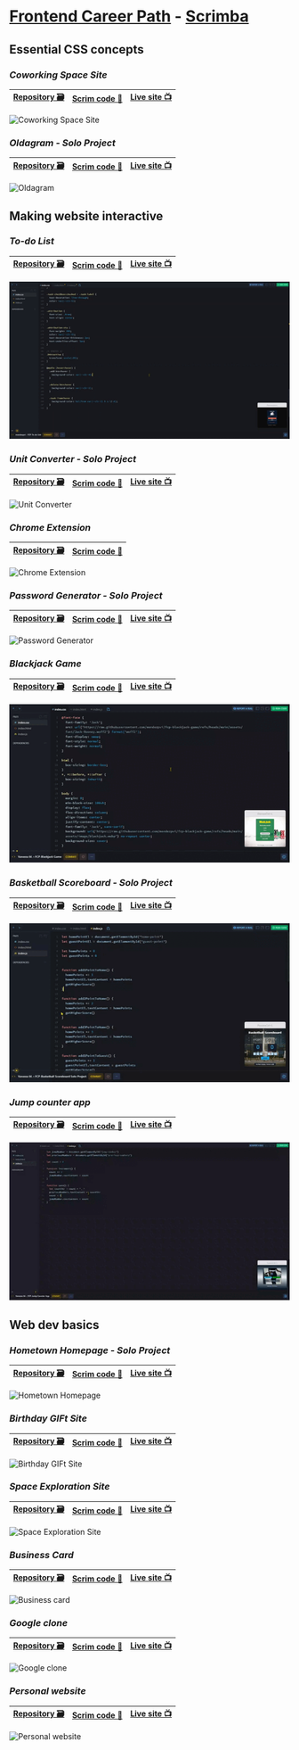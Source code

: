 # [Frontend Career Path](https://v2.scrimba.com/the-frontend-developer-career-path-c0j) - [Scrimba](https://v2.scrimba.com/courses)


## Essential CSS concepts

### *Coworking Space Site*

| [Repository 🗃️](https://github.com/mendezpvi/fcp-coworking-space-site) | [Scrim code 📝](https://v2.scrimba.com/s0m1nnnpes) | [Live site 📺](https://mendezpvi.github.io/fcp-coworking-space-site/) |
| --- | --- | --- |

![Coworking Space Site](https://raw.githubusercontent.com/mendezpvi/fcp-coworking-space-site/refs/heads/main/assets/screenshot/sample.gif)

### *Oldagram - Solo Project*

| [Repository 🗃️](https://github.com/mendezpvi/fcp-oldagram) | [Scrim code 📝](https://v2.scrimba.com/s0cviu1jfb) | [Live site 📺](https://mendezpvi.github.io/fcp-oldagram/) |
| --- | --- | --- |

![Oldagram](https://raw.githubusercontent.com/mendezpvi/fcp-oldagram/refs/heads/main/assets/screenshot/sample.gif)

## Making website interactive

### *To-do List*

| [Repository 🗃️](https://github.com/mendezpvi/fcp-todo-list) | [Scrim code 📝](https://v2.scrimba.com/s0uo04ro2j) | [Live site 📺](https://mendezpvi.github.io/fcp-todo-list/) |
| --- | --- | --- |

![To-do List](https://raw.githubusercontent.com/mendezpvi/fcp-todo-list/refs/heads/main/assets/screenshot/sample.gif)

### *Unit Converter - Solo Project*

| [Repository 🗃️](https://github.com/mendezpvi/fcp-unit-converter) | [Scrim code 📝](https://v2.scrimba.com/s0e7c04pl3) | [Live site 📺](https://mendezpvi.github.io/fcp-unit-converter/) |
| --- | --- | --- |

![Unit Converter](https://raw.githubusercontent.com/mendezpvi/fcp-unit-converter/refs/heads/main/assets/screenshot/sample.gif)

### *Chrome Extension*

| [Repository 🗃️](https://github.com/mendezpvi/fcp-chrome-extension) | [Scrim code 📝](https://v2.scrimba.com/s03nmhsii4) |
| --- | --- |

![Chrome Extension](https://raw.githubusercontent.com/mendezpvi/fcp-chrome-extension/refs/heads/main/screenshot/sample.gif)

### *Password Generator - Solo Project*

| [Repository 🗃️](https://github.com/mendezpvi/fcp-password-generator) | [Scrim code 📝](https://v2.scrimba.com/s05ub0p50h) | [Live site 📺](https://mendezpvi.github.io/fcp-password-generator/) |
| --- | --- | --- |

![Password Generator](https://raw.githubusercontent.com/mendezpvi/fcp-password-generator/refs/heads/main/assets/screenshot/sample.gif)

### *Blackjack Game*

| [Repository 🗃️](https://github.com/mendezpvi/fcp-blackjack-game) | [Scrim code 📝](https://v2.scrimba.com/s0af9rdnko) | [Live site 📺](https://mendezpvi.github.io/fcp-blackjack-game/) |
| --- | --- | --- |

![Blackjack Game](https://raw.githubusercontent.com/mendezpvi/fcp-blackjack-game/refs/heads/main/assets/screenshot/sample.gif)

### *Basketball Scoreboard - Solo Project*

| [Repository 🗃️](https://github.com/mendezpvi/fcp-basketball-scoreboard) | [Scrim code 📝](https://v2.scrimba.com/s07kg1un8r) | [Live site 📺](https://mendezpvi.github.io/fcp-basketball-scoreboard/) |
| --- | --- | --- |

![Basketball Scoreboard](https://raw.githubusercontent.com/mendezpvi/fcp-basketball-scoreboard/refs/heads/main/screenshot/sample.gif)

### *Jump counter app*

| [Repository 🗃️](https://github.com/mendezpvi/fcp-jump-counter-app) | [Scrim code 📝](https://v2.scrimba.com/s0enpe14p6) | [Live site 📺](https://mendezpvi.github.io/fcp-jump-counter-app/) |
| --- | --- | --- |

![Jump counter app](https://raw.githubusercontent.com/mendezpvi/fcp-jump-counter-app/refs/heads/main/screenshots/jump-counter-sample.gif)

## Web dev basics

### *Hometown Homepage - Solo Project*

| [Repository 🗃️](https://github.com/mendezpvi/fcp-hometown-homepage) | [Scrim code 📝](https://v2.scrimba.com/s0bu6vo2hg) | [Live site 📺](https://mendezpvi.github.io/fcp-hometown-homepage/) |
| --- | --- | --- |

![Hometown Homepage](https://raw.githubusercontent.com/mendezpvi/fcp-hometown-homepage/refs/heads/main/screenshots/sample-video.gif)

### *Birthday GIFt Site*

| [Repository 🗃️](https://github.com/mendezpvi/fcp-birthday-gift-site) | [Scrim code 📝](https://v2.scrimba.com/s0jatukv69) | [Live site 📺](https://mendezpvi.github.io/fcp-birthday-gift-site/) |
| --- | --- | --- |

![Birthday GIFt Site](https://raw.githubusercontent.com/mendezpvi/fcp-birthday-gift-site/refs/heads/main/images/birthday-gift-site-screenshot.avif)

### *Space Exploration Site*

| [Repository 🗃️](https://github.com/mendezpvi/fcp-space-exploration-site) | [Scrim code 📝](https://v2.scrimba.com/s0jr57q0ik) | [Live site 📺](https://mendezpvi.github.io/fcp-space-exploration-site/) |
| --- | --- | --- |

![Space Exploration Site](https://raw.githubusercontent.com/mendezpvi/fcp-space-exploration-site/refs/heads/main/images/space-exploration-site-screenshot.avif)

### *Business Card*

| [Repository 🗃️](https://github.com/mendezpvi/fcp-google-clone) | [Scrim code 📝](https://v2.scrimba.com/s0jhpfpbob) | [Live site 📺](https://mendezpvi.github.io/fcp-business-card/) |
| --- | --- | --- |

![Business card](https://raw.githubusercontent.com/mendezpvi/fcp-business-card/refs/heads/main/image/business-card-screenshot.avif)

### *Google clone*

| [Repository 🗃️](https://github.com/mendezpvi/fcp-google-clone) | [Scrim code 📝](https://v2.scrimba.com/s015itui0i) | [Live site 📺](https://mendezpvi.github.io/fcp-google-clone/) |
| --- | --- | --- |

![Google clone](https://raw.githubusercontent.com/mendezpvi/fcp-google-clone/refs/heads/main/google-clone-screenshot.avif)

### *Personal website*

| [Repository 🗃️](https://github.com/mendezpvi/fcp-personal-website) | [Scrim code 📝](https://v2.scrimba.com/s0m2taj2s6) | [Live site 📺](https://mendezpvi.github.io/fcp-personal-website/) |
| --- | --- | --- |

![Personal website](https://raw.githubusercontent.com/mendezpvi/fcp-personal-website/refs/heads/main/personal-website-screenshot.avif)
